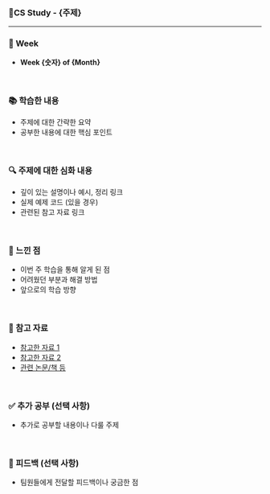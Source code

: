### 🌟CS Study - {주제}
---

### 📅 Week
- **Week {숫자} of {Month}**  
</br>

### 📚 학습한 내용
- 주제에 대한 간략한 요약
- 공부한 내용에 대한 핵심 포인트
</br>

### 🔍 주제에 대한 심화 내용
- 깊이 있는 설명이나 예시, 정리 링크
- 실제 예제 코드 (있을 경우)
- 관련된 참고 자료 링크
</br>

### 📝 느낀 점
- 이번 주 학습을 통해 알게 된 점
- 어려웠던 부분과 해결 방법
- 앞으로의 학습 방향
</br>

### 🔗 참고 자료
- [참고한 자료 1](링크)
- [참고한 자료 2](링크)
- [관련 논문/책 등](링크)
</br>

### ✅ 추가 공부 (선택 사항)
- 추가로 공부할 내용이나 다룰 주제
</br>

### 💬 피드백 (선택 사항)
- 팀원들에게 전달할 피드백이나 궁금한 점
